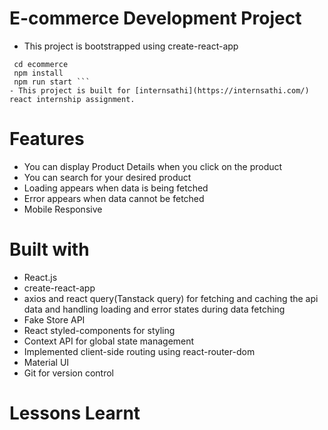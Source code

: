 # E-commerce Development Project

- This project is bootstrapped using create-react-app

````git clone https://github.com/PrassesKhadka/frontend-assignment.git
 cd ecommerce
 npm install
 npm run start ```
- This project is built for [internsathi](https://internsathi.com/) react internship assignment.

````

# Features

- You can display Product Details when you click on the product
- You can search for your desired product
- Loading appears when data is being fetched
- Error appears when data cannot be fetched
- Mobile Responsive

# Built with

- React.js
- create-react-app
- axios and react query(Tanstack query) for fetching and caching the api data and handling loading and error states during data fetching
- Fake Store API
- React styled-components for styling
- Context API for global state management
- Implemented client-side routing using react-router-dom
- Material UI
- Git for version control

# Lessons Learnt

```

```
